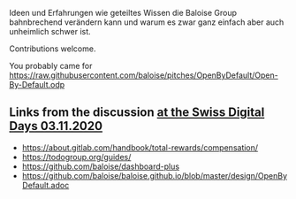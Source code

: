 Ideen und Erfahrungen wie geteiltes Wissen die Baloise Group bahnbrechend verändern kann und warum es zwar ganz einfach aber auch unheimlich schwer ist.

Contributions welcome.

You probably came for https://raw.githubusercontent.com/baloise/pitches/OpenByDefault/Open-By-Default.odp


## Links from the discussion [at the Swiss Digital Days 03.11.2020](https://digitaltage.swiss/programm/open-by-default/)

* https://about.gitlab.com/handbook/total-rewards/compensation/
* https://todogroup.org/guides/
* https://github.com/baloise/dashboard-plus
* https://github.com/baloise/baloise.github.io/blob/master/design/OpenByDefault.adoc
